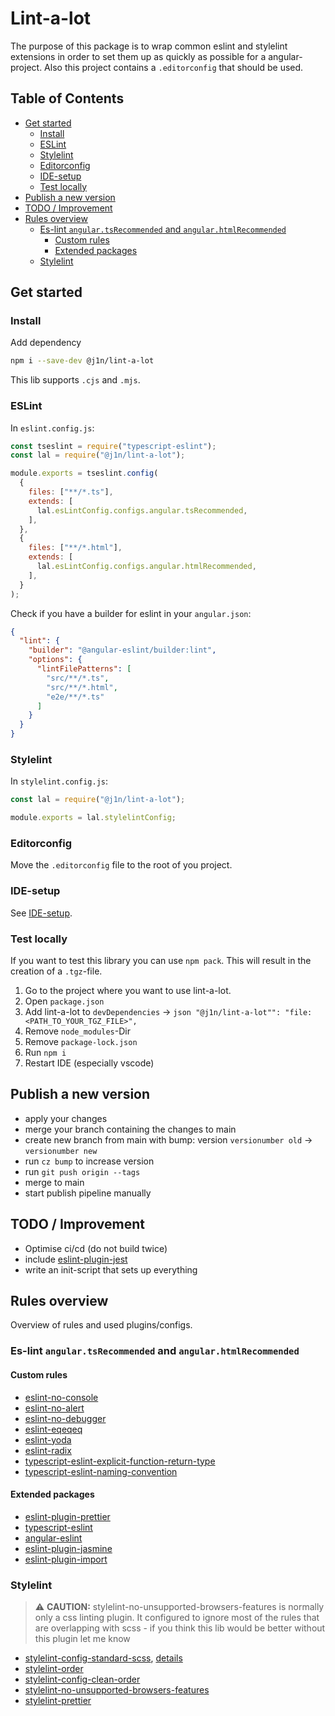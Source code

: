 # Lint-a-lot

The purpose of this package is to wrap common eslint and stylelint extensions in order to set them up as quickly as possible for a angular-project.
Also this project contains a `.editorconfig` that should be used.

## Table of Contents

- [Get started](#get-started)
  - [Install](#install)
  - [ESLint](#eslint)
  - [Stylelint](#stylelint)
  - [Editorconfig](#editorconfig)
  - [IDE-setup](#IDE-setup)
  - [Test locally](#test-locally)
- [Publish a new version](#publish-a-new-version)
- [TODO / Improvement](#todo--improvement)
- [Rules overview](#rules-overview)
  - [Es-lint `angular.tsRecommended` and `angular.htmlRecommended`](#es-lint-angulartsrecommended-and-angularhtmlrecommended)
    - [Custom rules](#custom-rules)
    - [Extended packages](#extended-packages)
  - [Stylelint](#stylelint)

## Get started

### Install

Add dependency

```bash
npm i --save-dev @j1n/lint-a-lot
```

This lib supports `.cjs` and `.mjs`.

### ESLint

In `eslint.config.js`:

```javascript
const tseslint = require("typescript-eslint");
const lal = require("@j1n/lint-a-lot");

module.exports = tseslint.config(
  {
    files: ["**/*.ts"],
    extends: [
      lal.esLintConfig.configs.angular.tsRecommended,
    ],
  },
  {
    files: ["**/*.html"],
    extends: [
      lal.esLintConfig.configs.angular.htmlRecommended,
    ],
  }
);
```
Check if you have a builder for eslint in your `angular.json`:

```json
{
  "lint": {
    "builder": "@angular-eslint/builder:lint",
    "options": {
      "lintFilePatterns": [
        "src/**/*.ts",
        "src/**/*.html",
        "e2e/**/*.ts"
      ]
    }
  }
}
```
### Stylelint

In `stylelint.config.js`:

```javascript
const lal = require("@j1n/lint-a-lot");

module.exports = lal.stylelintConfig;
```

### Editorconfig

Move the `.editorconfig` file to the root of you project.

### IDE-setup

See [IDE-setup](./docs/ide.md).

### Test locally

If you want to test this library you can use `npm pack`. This will result in the creation of a `.tgz`-file.

1. Go to the project where you want to use lint-a-lot.
2. Open `package.json`
3. Add lint-a-lot to `devDependencies` -> `json
  "@j1n/lint-a-lot"": "file:<PATH_TO_YOUR_TGZ_FILE>",
`
4. Remove `node_modules`-Dir
5. Remove `package-lock.json`
6. Run `npm i`
7. Restart IDE (especially vscode)

## Publish a new version

- apply your changes
- merge your branch containing the changes to main
- create new branch from main with  bump: version `versionumber old` → `versionumber new`
- run `cz bump` to increase version
- run `git push origin --tags`
- merge to main
- start publish pipeline manually

## TODO / Improvement

- Optimise ci/cd (do not build twice)
- include [eslint-plugin-jest](https://www.npmjs.com/package/eslint-plugin-jest)
- write an init-script that sets up everything

## Rules overview

Overview of rules and used plugins/configs.

### Es-lint `angular.tsRecommended` and `angular.htmlRecommended`

#### Custom rules

- [eslint-no-console](https://eslint.org/docs/latest/rules/no-console)
- [eslint-no-alert](https://eslint.org/docs/latest/rules/no-alert)
- [eslint-no-debugger](https://eslint.org/docs/latest/rules/no-debugger)
- [eslint-eqeqeq](https://eslint.org/docs/latest/rules/eqeqeq)
- [eslint-yoda](https://eslint.org/docs/latest/rules/yoda)
- [eslint-radix](https://eslint.org/docs/latest/rules/radix)
- [typescript-eslint-explicit-function-return-type](https://typescript-eslint.io/rules/explicit-function-return-type/)
- [typescript-eslint-naming-convention](https://typescript-eslint.io/rules/naming-convention/)

#### Extended packages

- [eslint-plugin-prettier](https://www.npmjs.com/package/eslint-plugin-prettier)
- [typescript-eslint](https://www.npmjs.com/package/@typescript-eslint/eslint-plugin)
- [angular-eslint](https://github.com/angular-eslint/angular-eslint)
- [eslint-plugin-jasmine](https://www.npmjs.com/search?q=eslint%20jasmine)
- [eslint-plugin-import](https://www.npmjs.com/package/eslint-plugin-import)

### Stylelint

> ⚠️ **CAUTION:** stylelint-no-unsupported-browsers-features is normally only a css linting plugin. It configured to ignore most of the rules that are 
> overlapping with scss - if you think this lib would be better without this plugin let me know

- [stylelint-config-standard-scss](https://www.npmjs.com/package/stylelint-config-standard-scss), [details](./docs/stylelint-no-unsupported-browsers-features.md)
- [stylelint-order](https://www.npmjs.com/package/stylelint-order)
- [stylelint-config-clean-order](https://www.npmjs.com/package/stylelint-config-clean-order)
- [stylelint-no-unsupported-browsers-features](https://www.npmjs.com/package/stylelint-no-unsupported-browser-features)
- [stylelint-prettier](https://www.npmjs.com/package/stylelint-prettier)